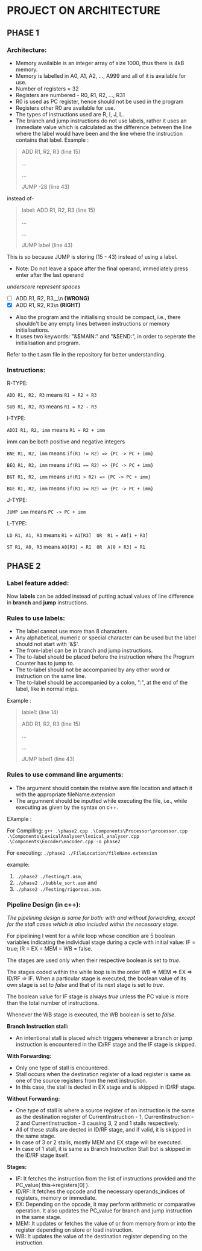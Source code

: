 # PROJECT ON ARCHITECTURE
## PHASE 1

### Architecture:
* Memory availaible is an integer array of size 1000, thus there is 4kB memory.
* Memory is labelled in A0, A1, A2, ..., A999 and all of it is available for use.
* Number of registers = 32
* Registers are numbered - R0, R1, R2, ..., R31
* R0 is used as PC register, hence should not be used in the program
* Registers other R0 are available for use.
* The types of instructions used are R, I, J, L.
* The branch and jump instructions do not use labels, rather it uses an immediate value which is calculated as the difference between the line where the label would have been and the line where the instruction contains that label.
Example :
> ADD R1, R2, R3                  (line 15)
> 
> ...
>            
> ...
>    
> JUMP -28                        (line 43)   

instead of-

> label: ADD R1, R2, R3     (line 15)   
> 
> ...
> 
> ...
> 
> JUMP label                (line 43)

This is so because JUMP is storing (15 - 43) instead of using a label.
* Note: Do not leave a space after the final operand, immediately press enter after the last operand

*underscore represent spaces*
- [ ]  ADD R1, R2, R3__\n **(WRONG)**
- [x]  ADD R1, R2, R3\n **(RIGHT)**
* Also the program and the initialising should be compact, i.e., there shouldn't be any empty lines between instructions or memory initialisations.
* It uses two keywords: "&$MAIN:" and "&$END:", in order to seperate the initialisation and program.

Refer to the t.asm file in the repository for better understanding.

### Instructions:
R-TYPE:

`ADD R1, R2, R3` means `R1 = R2 + R3`

`SUB R1, R2, R3` means `R1 = R2 - R3`

I-TYPE:

`ADDI R1, R2, imm` means `R1 = R2 + imm`

imm can be both positive and negative integers

`BNE R1, R2, imm` means `if(R1 != R2) => {PC -> PC + imm}`

`BEQ R1, R2, imm` means `if(R1 == R2) => {PC -> PC + imm}`

`BGT R1, R2, imm` means `if(R1 > R2) => {PC -> PC + imm}`

`BGE R1, R2, imm` means `if(R1 >= R2) => {PC -> PC + imm}`

J-TYPE:

`JUMP imm` means `PC -> PC + imm`

L-TYPE:

`LD R1, A1, R3` means `R1 = A1[R3]  OR  R1 = A0[1 + R3]`

`ST R1, A0, R3` means `A0[R3] = R1  OR  A[0 + R3] = R1`

## PHASE 2

### Label feature added:
Now **labels** can be added instead of putting actual values of line difference in **branch** and **jump** instructions.
### Rules to use labels:
* The label cannot use more than 8 characters.
* Any alphabetical, numeric or special character can be used but the label should not start with '&$'.
* The from-label can be in branch and jump instructions.
* The to-label should be placed before the instruction where the Program Counter has to jump to.
* The to-label should not be accompanied by any other word or instruction on the same line.
* The to-label should be accompanied by a colon, ":", at the end of the label, like in normal mips.

Example :
> lable1:                         (line 14)
>
> ADD R1, R2, R3                  (line 15)
> 
> ...
>            
> ...
>    
> JUMP label1                     (line 43)   

### Rules to use command line arguments:
* The argument should contain the relative asm file location and attach it with the appropriate fileName.extension
* The argumnent should be inputted while executing the file, i.e., while executing as given by the syntax on c++.

EXample : 

For Compiling: `g++ .\phase2.cpp .\Components\Processor\processor.cpp .\Components\LexicalAnalyser\lexical_analyser.cpp .\Components\Encoder\encoder.cpp -o phase2`

For executing: `./phase2 ./FileLocation/fileName.extension`

example: 
1) `./phase2 ./Testing/t.asm`, 
2) `./phase2 ./bubble_sort.asm` and
3) `./phase2 ./Testing/rigorous.asm`.


### Pipeline Design (in c++):
*The pipelining design is same for both: with and without forwarding, except for the stall cases which is also included within the necessary stage.*


For pipelining I went for a while loop whose condition are 5 boolean variables indicating the individual stage during a cycle with initial value: IF = true; IR = EX = MEM = WB = false.

The stages are used only when their respective boolean is set to *true*.

The stages coded within the while loop is in the order WB => MEM => EX => ID/RF => IF. When a particular stage is executed, the boolean value of its own stage is set to *false* and that of its next stage is set to *true*.

The boolean value for IF stage is always *true* unless the PC value is more than the total number of instructions.

Whenever the WB stage is executed, the WB boolean is set to *false*.


**Branch Instruction stall:**
* An intentional stall is placed which triggers whenever a branch or jump instruction is encountered in the ID/RF stage and the IF stage is skipped.


**With Forwarding:**
* Only one type of stall is encountered.
* Stall occurs when the destination register of a load register is same as one of the source registers from the next instruction.
* In this case, the stall is dected in EX stage and is skipped in ID/RF stage.


**Without Forwarding:**
* One type of stall is where a source register of an instruction is the same as the destination register of CurrentInstruction - 1, CurrentInstruction - 2 and CurrentInstruction - 3 causing 3, 2 and 1 stalls respectively.
* All of these stalls are dected in ID/RF stage, and if valid, it is skipped in the same stage.
* In case of 3 or 2 stalls, mostly MEM and EX stage will be executed.
* In case of 1 stall, it is same as Branch Instruction Stall but is skipped in the ID/RF stage itself.


**Stages:**
* IF: It fetches the instruction from the list of instructions provided and the PC_value( this->registers[0] ).
* ID/RF: It fetches the opcode and the necessary operands_indices of registers, memory or immediate.
* EX: Depending on the opcode, it may perform arithmetic or comparative operation. It also updates the PC_value for branch and jump instruction in the same stage.
* MEM: It updates or fetches the value of or from memory from or into the register depending on store or load instruction.
* WB: It updates the value of the destination register depending on the instruction.
